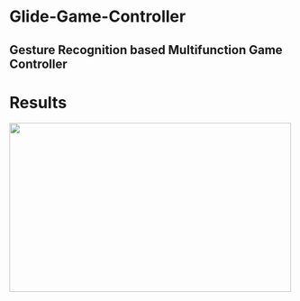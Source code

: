 # Glide-Game-Controller

## Gesture Recognition based Multifunction Game Controller

# Results 

<img src="Results/Glide_game_contoller-min.gif" width="500" height="300" />
